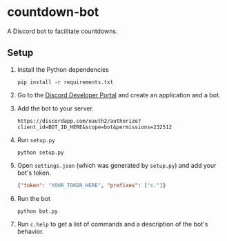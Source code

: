 # countdown-bot
A Discord bot to facilitate countdowns.



## Setup
1. Install the Python dependencies
    ```
    pip install -r requirements.txt
    ```

2. Go to the [Discord Developer Portal](https://discord.com/developers/) and create an application and a bot.

3. Add the bot to your server.
    ```
    https://discordapp.com/oauth2/authorize?client_id=BOT_ID_HERE&scope=bot&permissions=232512
    ```

4. Run `setup.py`
    ```
    python setup.py
    ```

5. Open `settings.json` (which was generated by `setup.py`) and add your bot's token.
    ```json
    {"token": "YOUR_TOKEN_HERE", "prefixes": ["c."]}
    ```

6. Run the bot
    ```
    python bot.py
    ```

7. Run `c.help` to get a list of commands and a description of the bot's behavior.
